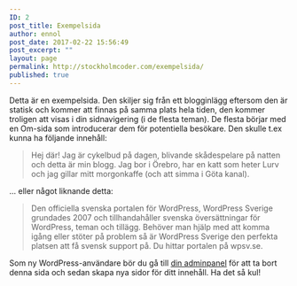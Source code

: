 ```yaml
---
ID: 2
post_title: Exempelsida
author: ennol
post_date: 2017-02-22 15:56:49
post_excerpt: ""
layout: page
permalink: http://stockholmcoder.com/exempelsida/
published: true
---
```

Detta är en exempelsida. Den skiljer sig från ett blogginlägg eftersom den är statisk och kommer att finnas på samma plats hela tiden, den kommer troligen att visas i din sidnavigering (i de flesta teman). De flesta börjar med en Om-sida som introducerar dem för potentiella besökare. Den skulle t.ex kunna ha följande innehåll: 

<blockquote> Hej där! Jag är cykelbud på dagen, blivande skådespelare på natten och detta är min blogg. Jag bor i Örebro, har en katt som heter Lurv och jag gillar mitt morgonkaffe (och att simma i Göta kanal).</blockquote>

... eller något liknande detta:

<blockquote>Den officiella svenska portalen för WordPress, WordPress Sverige grundades 2007 och tillhandahåller svenska översättningar för WordPress, teman och tillägg. Behöver man hjälp med att komma igång eller stöter på problem så är WordPress Sverige den perfekta platsen att få svensk support på. Du hittar portalen på wpsv.se.</blockquote>

Som ny WordPress-användare bör du gå till <a href="http://stockholmcoder.com.w0139153.kasserver.com/wp-admin/">din adminpanel</a> för att ta bort denna sida och sedan skapa nya sidor för ditt innehåll. Ha det så kul!